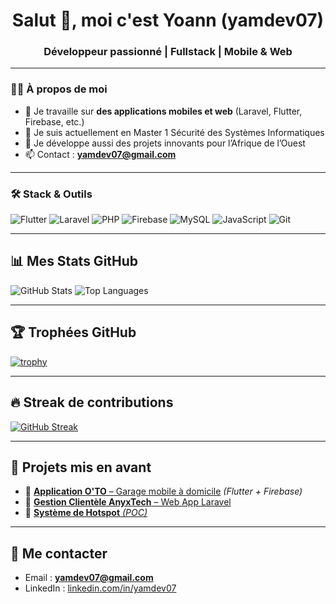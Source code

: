 <h1 align="center">Salut 👋, moi c'est Yoann (yamdev07)</h1>
<h3 align="center">Développeur passionné | Fullstack | Mobile & Web</h3>

---

### 🧑‍💻 À propos de moi

- 🔭 Je travaille sur **des applications mobiles et web** (Laravel, Flutter, Firebase, etc.)
- 🌱 Je suis actuellement en Master 1 Sécurité des Systèmes Informatiques
- 🚀 Je développe aussi des projets innovants pour l’Afrique de l’Ouest
- 📫 Contact : **yamdev07@gmail.com**

---

### 🛠️ Stack & Outils

![Flutter](https://img.shields.io/badge/Flutter-02569B?style=flat&logo=flutter&logoColor=white)
![Laravel](https://img.shields.io/badge/Laravel-F05340?style=flat&logo=laravel&logoColor=white)
![PHP](https://img.shields.io/badge/PHP-777BB4?style=flat&logo=php&logoColor=white)
![Firebase](https://img.shields.io/badge/Firebase-FFCA28?style=flat&logo=firebase&logoColor=white)
![MySQL](https://img.shields.io/badge/MySQL-4479A1?style=flat&logo=mysql&logoColor=white)
![JavaScript](https://img.shields.io/badge/JavaScript-F7DF1E?style=flat&logo=javascript&logoColor=black)
![Git](https://img.shields.io/badge/Git-F05032?style=flat&logo=git&logoColor=white)

---

## 📊 Mes Stats GitHub

![GitHub Stats](https://github-readme-stats.vercel.app/api?username=yamdev07&show_icons=true&theme=tokyonight&count_private=true)
![Top Languages](https://github-readme-stats.vercel.app/api/top-langs/?username=yamdev07&layout=compact&theme=tokyonight)

---

## 🏆 Trophées GitHub

[![trophy](https://github-profile-trophy.vercel.app/?username=yamdev07&theme=tokyonight&no-frame=true)](https://github.com/ryo-ma/github-profile-trophy)

---

## 🔥 Streak de contributions

[![GitHub Streak](https://streak-stats.demolab.com?user=yamdev07&theme=tokyonight)](https://git.io/streak-stats)

---

## 🚀 Projets mis en avant

- 🔧 [**Application O'TO** – Garage mobile à domicile](https://github.com/yamdev07/oto-app) *(Flutter + Firebase)*
- 📁 [**Gestion Clientèle AnyxTech** – Web App Laravel](https://github.com/yamdev07/anyxtech-client-app)
- 🧠 [**Système de Hotspot** *(POC)*](https://github.com/yamdev07/Hostpot)

---

## 🤝 Me contacter

- Email : **yamdev07@gmail.com**
- LinkedIn : [linkedin.com/in/yamdev07](https://www.linkedin.com/in/yamdev07)
